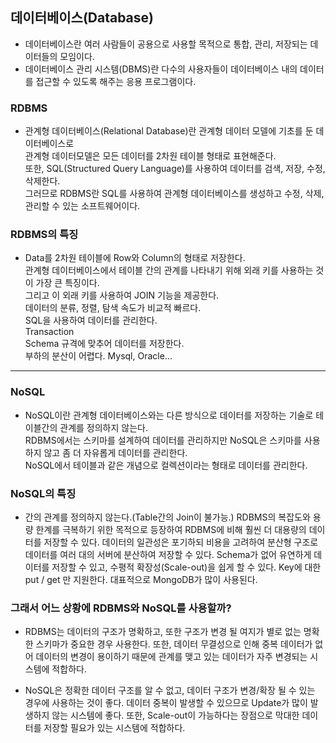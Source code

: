 ## 데이터베이스(Database)
- 데이터베이스란 여러 사람들이 공용으로 사용할 목적으로 통합, 관리, 저장되는 데이터들의 모임이다.
- 데이터베이스 관리 시스템(DBMS)란 다수의 사용자들이 데이터베이스 내의 데이터를 접근할 수 있도록 해주는 응용 프로그램이다.

### RDBMS
- 관계형 데이터베이스(Relational Database)란 관계형 데이터 모델에 기초를 둔 데이터베이스로 </br>
  관계형 데이터모델은 모든 데이터를 2차원 테이블 형태로 표현해준다.</br>
  또한, SQL(Structured Query Language)를 사용하여 데이터를 검색, 저장, 수정, 삭제한다.</br>
  그러므로 RDBMS란 SQL를 사용하여 관계형 데이터베이스를 생성하고 수정, 삭제, 관리할 수 있는 소프트웨어이다.
  
  
### RDBMS의 특징
- Data를 2차원 테이블에 Row와 Column의 형태로 저장한다. </br>
  관계형 데이터베이스에서 테이블 간의 관계를 나타내기 위해 외래 키를 사용하는 것이 가장 큰 특징이다.</br>
  그리고 이 외래 키를 사용하여 JOIN 기능을 제공한다.</br>
  데이터의 분류, 정렬, 탐색 속도가 비교적 빠르다.</br>
  SQL을 사용하여 데이터를 관리한다.</br>
  Transaction</br>
  Schema 규격에 맞추어 데이터를 저장한다.</br>
  부하의 분산이 어렵다.
  Mysql, Oracle...
  
---

### NoSQL
- NoSQL이란 관계형 데이터베이스와는 다른 방식으로 데이터를 저장하는 기술로 테이블간의 관계를 정의하지 않는다. </br>
  RDBMS에서는 스키마를 설계하여 데이터를 관리하지만 NoSQL은 스키마를 사용하지 않고 좀 더 자유롭게 데이터를 관리한다. </br>
  NoSQL에서 테이블과 같은 개념으로 컬렉션이라는 형태로 데이터를 관리한다.
 


### NoSQL의 특징
- 간의 관계를 정의하지 않는다.(Table간의 Join이 불가능.)
  RDBMS의 복잡도와 용량 한계를 극복하기 위한 목적으로 등장하여 RDBMS에 비해 훨씬 더 대용량의 데이터를 저장할 수 있다.
  데이터의 일관성은 포기하되 비용을 고려하여 분산형 구조로 데이터를 여러 대의 서버에 분산하여 저장할 수 있다.
  Schema가 없어 유연하게 데이터를 저장할 수 있고, 수평적 확장성(Scale-out)을 쉽게 할 수 있다.
  Key에 대한 put / get 만 지원한다.
  대표적으로 MongoDB가 많이 사용된다. 
  
  
  
### 그래서 어느 상황에 RDBMS와 NoSQL를 사용할까?
- RDBMS는 데이터의 구조가 명확하고, 또한 구조가 변경 될 여지가 별로 없는 명확한 스키마가 중요한 경우 사용한다.
  또한, 데이터 무결성으로 인해 중복 데이터가 없어 데이터의 변경이 용이하기 때문에 관계를 맺고 있는 데이터가 자주 변경되는 시스템에 적합하다.
  
- NoSQL은 정확한 데이터 구조를 알 수 없고, 데이터 구조가 변경/확장 될 수 있는 경우에 사용하는 것이 좋다.
  데이터 중복이 발생할 수 있으므로 Update가 많이 발생하지 않는 시스템에 좋다. 
  또한, Scale-out이 가능하다는 장점으로 막대한 데이터를 저장할 필요가 있는 시스템에 적합하다.




